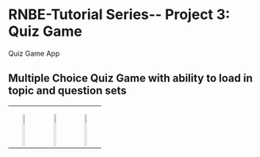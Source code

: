 # RNBE-Tutorial Series-- Project 3: Quiz Game
Quiz Game App

## Multiple Choice Quiz Game with ability to load  in topic and question sets
<div align="center">
  <table>
    <tbody>
      <tr>
          <th align="center" height="15"></th>
          <th align="center" height="15"></th>
          <th align="center" height="15"></th>
      </tr>
      <tr>
        <td align="center">
         <a href="https://github.com/WabaScript/RNBE--Quiz"><img src="https://user-images.githubusercontent.com/59180399/88079425-aafe4e00-cb4b-11ea-8e87-e1a03a06f19c.PNG" title="Quiz" alt="win" width="25%" height="25%"></a>
        </td>
        <td align="center">
         <a href="https://github.com/WabaScript/RNBE--Quiz"><img src="https://user-images.githubusercontent.com/59180399/88079428-ad60a800-cb4b-11ea-8b8b-49d149b9b3bb.PNG" title="Quiz" alt="win" width="25%" height="25%"></a>
        </td>
        <td align="center">
         <a href="https://github.com/WabaScript/RNBE--Quiz"><img src="https://user-images.githubusercontent.com/59180399/88079434-ae91d500-cb4b-11ea-8eef-acef03a68aaa.PNG" title="Quiz" alt="win" width="25%" height="25%"></a>
        </td>
      </tr>
    </tbody>
  </table>
</div>
